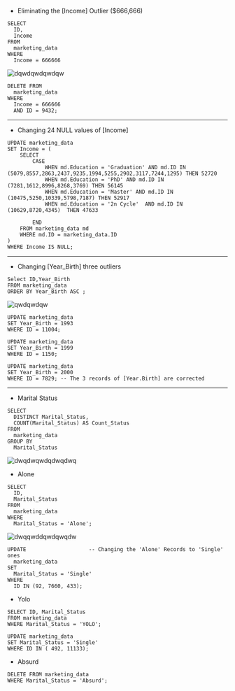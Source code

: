 
- Eliminating the [Income] Outlier ($666,666)
```
SELECT 
  ID, 
  Income 
FROM 
  marketing_data 
WHERE 
  Income = 666666
```
![dqwdqwdqwdqw](https://github.com/mfernandezcean/Marketing_Campaign_Results/assets/105746149/a55c2582-31db-49e7-963a-0c6e1c0a68c2)
```
DELETE FROM 
  marketing_data 
WHERE 
  Income = 666666 
  AND ID = 9432;

```
---
- Changing 24 NULL values of [Income]
```
UPDATE marketing_data
SET Income = (
    SELECT 
        CASE 
            WHEN md.Education = 'Graduation' AND md.ID IN (5079,8557,2863,2437,9235,1994,5255,2902,3117,7244,1295) THEN 52720 
            WHEN md.Education = 'PhD' AND md.ID IN (7281,1612,8996,8268,3769) THEN 56145
            WHEN md.Education = 'Master' AND md.ID IN (10475,5250,10339,5798,7187) THEN 52917
            WHEN md.Education = '2n Cycle'  AND md.ID IN (10629,8720,4345)  THEN 47633
  
        END
    FROM marketing_data md
    WHERE md.ID = marketing_data.ID
)
WHERE Income IS NULL;

```
---
- Changing [Year_Birth] three outliers

```
Select ID,Year_Birth
FROM marketing_data
ORDER BY Year_Birth ASC ;
```
![qwdqwdqw](https://github.com/mfernandezcean/Marketing_Campaign_Results/assets/105746149/d25a76db-9ddc-4c0a-8178-d8b1dff75ce6)

```
UPDATE marketing_data
SET Year_Birth = 1993 
WHERE ID = 11004;

UPDATE marketing_data
SET Year_Birth = 1999 
WHERE ID = 1150;

UPDATE marketing_data
SET Year_Birth = 2000 
WHERE ID = 7829; -- The 3 records of [Year.Birth] are corrected 
```
---
- Marital Status

```
SELECT 
  DISTINCT Marital_Status, 
  COUNT(Marital_Status) AS Count_Status 
FROM 
  marketing_data 
GROUP BY 
  Marital_Status

```
![dwqdwqwdqdwqdwq](https://github.com/mfernandezcean/Marketing_Campaign_Results/assets/105746149/182862b7-66cd-463f-ba6d-6fd577972f76)

- Alone
```
SELECT 
  ID, 
  Marital_Status 
FROM 
  marketing_data 
WHERE 
  Marital_Status = 'Alone';

```
![dwqqwddqwdqwqdw](https://github.com/mfernandezcean/Marketing_Campaign_Results/assets/105746149/2d72e071-3e9c-41be-a237-fce7a9a994fb)
```
UPDATE                    -- Changing the 'Alone' Records to 'Single' ones 
  marketing_data 
SET 
  Marital_Status = 'Single' 
WHERE 
  ID IN (92, 7660, 433);

```
- Yolo

```
SELECT ID, Marital_Status
FROM marketing_data
WHERE Marital_Status = 'YOLO'; 

UPDATE marketing_data
SET Marital_Status = 'Single'
WHERE ID IN ( 492, 11133);
```
- Absurd
```
DELETE FROM marketing_data
WHERE Marital_Status = 'Absurd';



```
